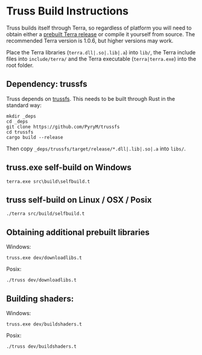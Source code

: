 # Truss Build Instructions

Truss builds itself through Terra, so regardless of platform
you will need to obtain either a [prebuilt Terra release](https://github.com/terralang/terra/releases/tag/release-1.0.6)
or compile it yourself from source. The recommended Terra version is 1.0.6, but higher
versions may work.

Place the Terra libraries (`terra.dll|.so|.lib|.a`) into `lib/`, the Terra include
files into `include/terra/` and the Terra executable (`terra|terra.exe`) into the root folder.

## Dependency: trussfs

Truss depends on [trussfs](https://github.com/PyryM/trussfs). This needs to be built through
Rust in the standard way:

```
mkdir _deps
cd _deps
git clone https://github.com/PyryM/trussfs
cd trussfs
cargo build --release
```

Then copy `_deps/trussfs/target/release/*.dll|.lib|.so|.a` into `libs/`.

## truss.exe self-build on Windows
```
terra.exe src\build\selfbuild.t
```

## truss self-build on Linux / OSX / Posix
```
./terra src/build/selfbuild.t
```


## Obtaining additional prebuilt libraries

Windows:
```
truss.exe dev/downloadlibs.t
```

Posix:
```
./truss dev/downloadlibs.t
```

## Building shaders:

Windows:
```
truss.exe dev/buildshaders.t
```

Posix:
```
./truss dev/buildshaders.t
```